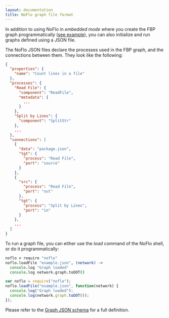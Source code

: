 ```yaml
---
layout: documentation
title: NoFlo graph file format
---
```

In addition to using NoFlo in _embedded mode_ where you create the FBP graph programmatically ([see example](https://raw.github.com/noflo/noflo/master/examples/linecount/count.coffee)), you can also initialize and run graphs defined using a JSON file.

The NoFlo JSON files declare the processes used in the FBP graph, and the connections between them. They look like the following:

```json
{
  "properties": {
    "name": "Count lines in a file"
  },
  "processes": {
    "Read File": {
      "component": "ReadFile",
      "metadata": {
        ...
      }
    },
    "Split by Lines": {
      "component": "SplitStr"
    },
    ...
  },
  "connections": [
    {
      "data": "package.json",
      "tgt": {
        "process": "Read File",
        "port": "source"
      }
    },
    {
      "src": {
        "process": "Read File",
        "port": "out"
      },
      "tgt": {
        "process": "Split by Lines",
        "port": "in"
      }
    },
    ...
  ]
}
```

To run a graph file, you can either use the _load_ command of the NoFlo shell, or do it programmatically:

```coffeescript
noflo = require "noflo"
noflo.loadFile "example.json", (network) ->
  console.log "Graph loaded"
  console.log network.graph.toDOT()
```
```javascript
var noflo = require("noflo");
noflo.loadFile("example.json", function(network) {
  console.log("Graph loaded");
  console.log(network.graph.toDOT());
});
```

Please refer to the [Graph JSON schema](https://github.com/noflo/noflo/blob/master/graph-schema.json) for a full definition.
